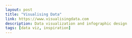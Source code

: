 ```yaml
---
layout: post
title: "Visualising Data"
link: https://www.visualisingdata.com
description: Data visualization and infographic design
tags: [data viz, inspiration]
---
```

